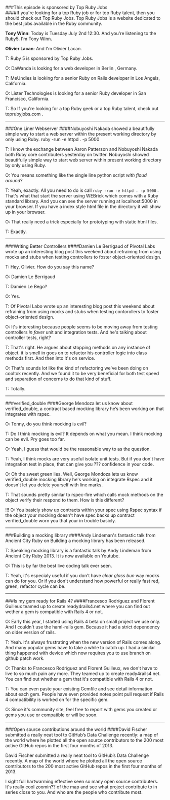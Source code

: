 ###This episode is sponsored by Top Ruby Jobs  
####If you're looking for a top Ruby job or for top Ruby talent, then you should check out Top Ruby Jobs. Top Ruby Jobs is a website dedicated to the best jobs available in the Ruby community.

**Tony Winn**: Today is Tuesday July 2nd 12:30. And you're listening to the Ruby5. I'm Tony Winn.

**Olivier Lacan**: And I'm Olivier Lacan.

T: Ruby 5 is sponsored by Top Ruby Jobs.

O:  DaWanda is looking for a web developer in Berlin , Germany.

T: MeUndies is looking for a senior Ruby on Rails developer in Los Angels, California.

O: Lister Technologies is looking for a senior Ruby developer in San Francisco, California.

T: So If you're looking for a top Ruby geek or a top Ruby talent, check out toprubyjobs.com .

---

###One Liner Webserver
####Nobuyoshi Nakada showed a beautifully simple way to start a web server within the present working directory by only using Ruby. ruby -run -e httpd . -p 5000	

T: I know the exchange between Aaron Patterson and Nobuyoshi Nakada both Ruby core contributers yesterday on twitter. Nobuyoshi showed beautifully simple way to start web server within present working directory by only using Ruby.

O: You means something like the single line python script *with floud around*?

T: Yeah, exactly. All you need to do is call `ruby -run -e httpd . -p 5000` .
That's what that start the server using WEBrick which comes with a Ruby standard library. And you can see the server running at localhost:5000 in your browser. If you have a index style html file in the directory it will show up in your browser.

O: That really need a trick especially for prototyping with static html files.

T: Exactly.

---
 	
###Writing Better Controllers
####Damien Le Berrigaud of Pivotal Labs wrote up an interesting blog post this weekend about refraining from using mocks and stubs when testing controllers to foster object-oriented design.

T: Hey, Olivier. How do you say this name?

O: Damien Le Berrigaud

T: Damien Le Bego?

O: Yes.

T: Of Pivotal Labo wrote up an interesting blog post this weekend about refraining from using mocks and stubs when testing contorollers to foster object-oriented design.

O: It's interesting because people seems to be moving away from testing controllers *in faver* unit and integration tests. And he's talking about controller tests, right?

T: That's right. He argues about stopping methods on any instance of object. it is  smell in goes on to refactor his controller logic into class methods first. And then into it's on service.

O: That's sounds lot like the kind of refactoring we've been doing on cooltok  recently. And we found it  to be very beneficial for both test speed and separation of concerns to do that kind of stuff.

T: Totally.

---

###verified_double
####George Mendoza let us know about verified_double, a contract based mocking library he’s been working on that integrates with rspec.

O: Tonny, do you think mocking is evil?

T: Do I think mocking is evil? It depends on what you mean. I think mocking can be evil. Pry goes too far.

O: Yeah, I guess that would be the reasonable way to as the question.

T: Yeah, I think mocks are very useful isolate unit tests. But if you don't have integration test in place, that can give you ???  confidence in your code.

O: Oh the sweet green lies. Well, George Mondoza lets us know verified_double mocking library he's working on integrate Rspec and it doesn't let you delete yourself with line marks.

T: That sounds pretty similar to rspec-fire which calls mock methods on the object verify their respond to  them. How is this different?

!!!
O: You basicly show up contracts within your spec using Rspec syntax if the object your mocking doesn't have spec backs up contract verified_double worn you that your in trouble basicly.

---

###Building a mocking library
####Andy Lindeman's fantastic talk from Ancient City Ruby on Building a mocking library has been released.

T: Speaking mocking library is a fantastic talk by Andy Lindeman from Ancient City Ruby 2013. It is now available on Youtube.

O: This is by far the best live coding talk ever seen.

T: Yeah, it's especialy useful if  you don't have *clear glass bun* way mocks can do for you. Or if you don't understand how powerful or really fast red, green, refactor cycle can be.

---

###Is my gem ready for Rails 4?
####Francesco Rodríguez and Florent Guilleux teamed up to create ready4rails4.net where you can find out wether a gem is compatible with Rails 4 or not.

O: Early this year, I started using Rails 4 beta on small project we use only. And I couldn't use the haml-rails gem. Because it had a strict dependency on older version of rails.

T: Yeah. it's always frustrating when the new version of Rails comes along. And many popular gems have to take a while to catch up. I had a similar thing happened with device  which now requires you to use branch on github patch work.

O: Thanks to Francesco Rodríguez and Florent Guilleux, we don't have to live to so much pain any more. They teamed up to create ready4rails4.net. You can find out whether a gem that it's compatible with Rails 4 or not.

T: You can even paste your existing Gemfile and see detail information about each gem. People have even provided notes point pull request if Rails 4 compatibility is worked on for the specific gem.

O: Since it's community site, feel free to report with gems you created or gems you use or compatible or will be soon.

---

###Open source contributions around the world
####David Fischer submitted a really neat tool to GitHub’s Data Challenge recently: a map of the world where he plotted all the open source contributors to the 200 most active GitHub repos in the first four months of 2013.

David Fischer submitted a really neat tool to GitHub’s Data Challenge recently. A map of the world where he plotted all the open source contributors to the 200 most active GitHub repos in the first four months of 2013.

I sight full hartwarming effective seen so many open source contributers. It's really cool zoomin?? of the map and see what project contribute to in series close to you. And who are the people who contribute most.